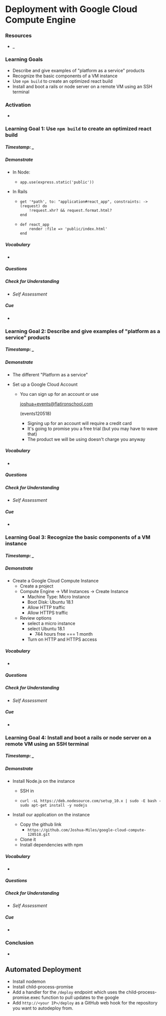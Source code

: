 # Deployment with Google Cloud Compute Engine


### Resources
* _


### Learning Goals

* Describe and give examples of "platform as a service" products
* Recognize the basic components of a VM instance
* Use `npm build` to create an optimized react build
* Install and boot a rails or node server on a remote VM using an SSH terminal



### Activation

* 



### Learning Goal 1: Use `npm build` to create an optimized react build

##### Timestamp: _

##### Demonstrate

* In Node: 

  * `app.use(express.static('public'))`

* In Rails

  * ```
    get '*path', to: "application#react_app", constraints: ->(request) do
    	!request.xhr? && request.format.html?
    end
    ```

  * ```
    def react_app
    	render :file => 'public/index.html'
    end
    ```

##### Vocabulary

- 

##### Questions 

##### Check for Understanding

- *Self Assessment*

##### Cue

- 



### Learning Goal 2: Describe and give examples of "platform as a service" products

##### Timestamp: _

##### Demonstrate
* The different "Platform as a service"

* Set up a Google Cloud Account

  - You can sign up for an account or use

    joshua+events@flatironschool.com

    (events120518)

    - Signing up for an account will require a credit card
    - It's going to promise you a free trial (but you may have to wave that)
    - The product we will be using doesn't charge you anyway

##### Vocabulary
* 

##### Questions 

##### Check for Understanding
* *Self Assessment*

##### Cue
* 



### Learning Goal 3: Recognize the basic components of a VM instance

##### Timestamp: _

##### Demonstrate

- Create a Google Cloud Compute Instance
  - Create a project
  - Compute Engine -> VM Instances -> Create Instance
    - Machine Type: Micro Instance
    - Boot Disk: Ubuntu 18.1
    - Allow HTTP traffic
    - Allow HTTPS traffic
  - Review options
    - select a micro instance
    - select Ubuntu 18.1
      - 744 hours free === 1 month
    - Turn on HTTP and HTTPS access

##### Vocabulary

- 

##### Questions 

##### Check for Understanding

- *Self Assessment*

##### Cue

- 



### Learning Goal 4: Install and boot a rails or node server on a remote VM using an SSH terminal

##### Timestamp: _

##### Demonstrate

- Install Node.js on the instance

  - SSH in

  - ```
    curl -sL https://deb.nodesource.com/setup_10.x | sudo -E bash -
    sudo apt-get install -y nodejs
    ```

- Install our application on the instance

  - Copy the github link
    - `https://github.com/Joshua-Miles/google-cloud-compute-120518.git`
  - Clone it
  - Install dependencies with npm

##### Vocabulary

- 

##### Questions 

##### Check for Understanding

- *Self Assessment*

##### Cue

- 



### Conclusion 
* 





## Automated Deployment

- Install nodemon
- Install child-process-promise
- Add a handler for the `/deploy` endpoint which uses the child-process-promise.exec function to pull updates to the google
- Add `http://<your IP>/deploy` as a GitHub web hook for the repository you want to autodeploy from.